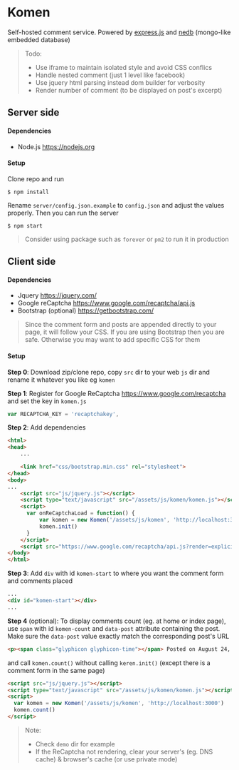 # Komen

Self-hosted comment service. Powered by [express.js](http://expressjs.com) and [nedb](https://github.com/louischatriot/nedb) (mongo-like embedded database)

> Todo:
>* Use iframe to maintain isolated style and avoid CSS conflics
>* Handle nested comment (just 1 level like facebook)
>* Use jquery html parsing instead dom builder for verbosity
>* Render number of comment (to be displayed on post's excerpt)

## Server side

#### Dependencies

* Node.js https://nodejs.org

#### Setup

Clone repo and run

```
$ npm install
```
Rename `server/config.json.example` to `config.json` and adjust the values properly. Then you can run the server

```
$ npm start
```

> Consider using package such as `forever` or `pm2` to run it in production

## Client side

#### Dependencies

* Jquery https://jquery.com/
* Google reCaptcha https://www.google.com/recaptcha/api.js
* Bootstrap (optional) https://getbootstrap.com/

> Since the comment form and posts are appended directly to your page, it will follow your CSS. If you are using Bootstrap then you are safe. Otherwise you may want to add specific CSS for them

#### Setup

**Step 0**: Download zip/clone repo, copy `src` dir to your web `js` dir and rename it whatever you like eg `komen`

**Step 1**: Register for Google ReCaptcha https://www.google.com/recaptcha and set the key in `komen.js`

```javascript
var RECAPTCHA_KEY = 'recaptchakey',
```

**Step 2**: Add dependencies

```html
<html>
<head>
    ...

    <link href="css/bootstrap.min.css" rel="stylesheet">
</head>
<body>
...
    <script src="js/jquery.js"></script>
    <script type="text/javascript" src="/assets/js/komen/komen.js"></script>
    <script>
      var onReCaptchaLoad = function() {
          var komen = new Komen('/assets/js/komen', 'http://localhost:3000')
          komen.init()
      }
    </script>
    <script src="https://www.google.com/recaptcha/api.js?render=explicit&onload=onReCaptchaLoad"></script>
</body>
</html>
```

**Step 3**: Add `div` with id `komen-start` to where you want the comment form and comments placed

```html
...
<div id="komen-start"></div>
...
```

**Step 4** (optional): To display comments count (eg. at home or index page), use `span` with id `komen-count` and `data-post` attribute containing the post. Make sure the `data-post` value exactly match the corresponding post's URL

```html
<p><span class="glyphicon glyphicon-time"></span> Posted on August 24, 2013 at 9:00 PM (<span class="komen-count" data-post="http://localhost/komen/demo/">0</span> comment(s))</p>
```

and call `komen.count()` without calling `keren.init()` (except there is a comment form in the same page)

```html
<script src="js/jquery.js"></script>
<script type="text/javascript" src="/assets/js/komen/komen.js"></script>
<script>
  var komen = new Komen('/assets/js/komen', 'http://localhost:3000')
  komen.count()
</script>
```

> Note:
> * Check `demo` dir for example
> * If the ReCaptcha not rendering, clear your server's (eg. DNS cache) & browser's cache (or use private mode)
